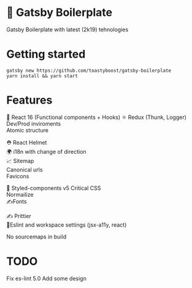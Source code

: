 # 🐣 Gatsby Boilerplate

Gatsby Boilerplate with latest (2k19) tehnologies

# Getting started

```
gatsby new https://github.com/toastyboost/gatsby-boilerplate
yarn install && yarn start
```

# Features

🚀 React 16 (Functional components + Hooks)
⚛️ Redux (Thunk, Logger)  
Dev/Prod inviroments  
Atomic structure

⛑ React Helmet  
🌍 i18n with change of direction  
📈 Sitemap  
Canonical urls  
Favicons

💅 Styled-components v5
Critical CSS  
Normailize  
✍️Fonts

✍️ Prittier  
👮‍ Eslint and workspace settings (jsx-a11y, react)

No sourcemaps in build

# TODO

Fix es-lint 5.0
Add some design
